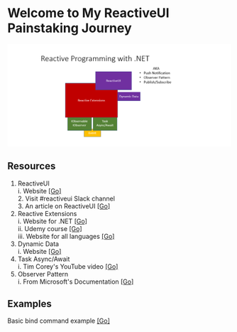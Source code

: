 # Welcome to My ReactiveUI Painstaking Journey

![AddImage](Image1.png)  

## Resources  
1. ReactiveUI  
   i. Website [[Go]](https://www.reactiveui.net/)   
   2. Visit #reactiveui Slack channel  
   3. An article on ReactiveUI [[Go]](https://www.toptal.com/wpf/reactiveui-and-mvvm-in-wpf)  
2. Reactive Extensions  
   i. Website for .NET [[Go]](https://dotnetfoundation.org/projects/reactive-extensions)   
   ii. Udemy course [[Go]](https://www.udemy.com/course/rxdotnet/)  
   iii.  Website for all languages [[Go]](http://reactivex.io/)    
3. Dynamic Data  
   i. Website [[Go]](https://dynamic-data.org/)   
4. Task Async/Await  
   i. Tim Corey's YouTube video [[Go]](https://www.youtube.com/watch?v=2moh18sh5p4)   
5. Observer Pattern  
   i. From Microsoft's Documentation [[Go]](https://docs.microsoft.com/en-us/dotnet/standard/events/observer-design-pattern)   



## Examples  

Basic bind command example [[Go]](https://www.reactiveui.net/docs/handbook/data-binding/windows-presentation-foundation)  
